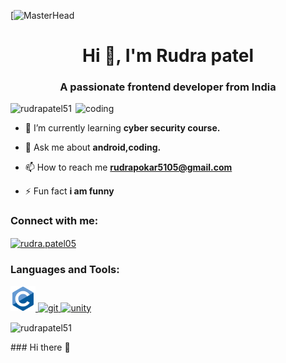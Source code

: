 [![MasterHead](https://encrypted-tbn0.gstatic.com/images?q=tbn:ANd9GcToTnVJAlHxuFoOHZ4GtWeK9F7neGT4FOgeHw&usqp=CAU)
<h1 align="center">Hi 👋, I'm Rudra patel</h1>
<h3 align="center">A passionate frontend developer from India</h3>
<img align="right" alt ="coding" width ="400" src="https://media.tenor.com/YNqsJbmb_yMAAAAd/coding.gif">

<p align="left"> <img src="https://komarev.com/ghpvc/?username=rudrapatel51&label=Profile%20views&color=0e75b6&style=flat" alt="rudrapatel51" /> </p>

- 🌱 I’m currently learning **cyber security course.**

- 💬 Ask me about **android,coding.**

- 📫 How to reach me **rudrapokar5105@gmail.com**

- ⚡ Fun fact **i am funny**

<h3 align="left">Connect with me:</h3>
<p align="left">
<a href="https://instagram.com/rudra.patel05" target="blank"><img align="center" src="https://raw.githubusercontent.com/rahuldkjain/github-profile-readme-generator/master/src/images/icons/Social/instagram.svg" alt="rudra.patel05" height="30" width="40" /></a>
</p>

<h3 align="left">Languages and Tools:</h3>
<p align="left"> <a href="https://www.cprogramming.com/" target="_blank" rel="noreferrer"> <img src="https://raw.githubusercontent.com/devicons/devicon/master/icons/c/c-original.svg" alt="c" width="40" height="40"/> </a> <a href="https://git-scm.com/" target="_blank" rel="noreferrer"> <img src="https://www.vectorlogo.zone/logos/git-scm/git-scm-icon.svg" alt="git" width="40" height="40"/> </a> <a href="https://unity.com/" target="_blank" rel="noreferrer"> <img src="https://www.vectorlogo.zone/logos/unity3d/unity3d-icon.svg" alt="unity" width="40" height="40"/> </a> </p>

<p><img align="center" src="https://github-readme-stats.vercel.app/api/top-langs?username=rudrapatel51&show_icons=true&locale=en&layout=compact" alt="rudrapatel51" /></p>
### Hi there 👋

<!--
**rudrapatel51/rudrapatel51** is a ✨ _special_ ✨ repository because its `README.md` (this file) appears on your GitHub profile.

Here are some ideas to get you started:

- 🔭 I’m currently working on ...
- 🌱 I’m currently learning ...
- 👯 I’m looking to collaborate on ...
- 🤔 I’m looking for help with ...
- 💬 Ask me about ...
- 📫 How to reach me: ...
- 😄 Pronouns: ...
- ⚡ Fun fact: ...
-->
